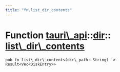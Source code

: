 ```yaml
---
title: "fn.list_dir_contents"
---
```


# Function [tauri\\\_api](/docs/api/rust/tauri\_api/../index.html)::​[dir](/docs/api/rust/tauri\_api/index.html)::​[list\\\_dir\\\_contents](/docs/api/rust/tauri\_api/)

    pub fn list\_dir\_contents(dir\_path: String) -> Result<Vec<DiskEntry>>

      